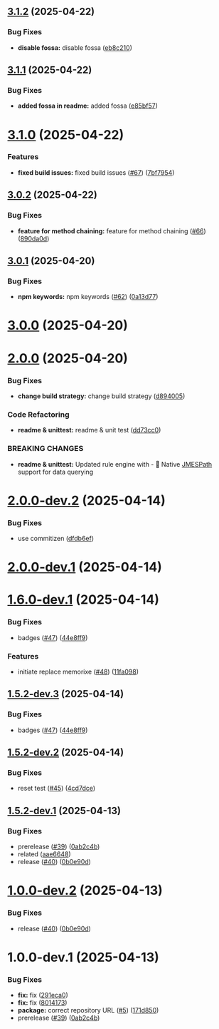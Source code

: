 ## [3.1.2](https://github.com/Arunkumarcs/rule-engine/compare/v3.1.1...v3.1.2) (2025-04-22)


### Bug Fixes

* **disable fossa:** disable fossa ([eb8c210](https://github.com/Arunkumarcs/rule-engine/commit/eb8c2100a2c561f964516f7d986c6cd3edde0c05))

## [3.1.1](https://github.com/Arunkumarcs/rule-engine/compare/v3.1.0...v3.1.1) (2025-04-22)


### Bug Fixes

* **added fossa in readme:** added fossa ([e85bf57](https://github.com/Arunkumarcs/rule-engine/commit/e85bf57b23bd6d2e5b53ad951c1ac3d3caa743a9))

# [3.1.0](https://github.com/Arunkumarcs/rule-engine/compare/v3.0.2...v3.1.0) (2025-04-22)


### Features

* **fixed build issues:** fixed build issues ([#67](https://github.com/Arunkumarcs/rule-engine/issues/67)) ([7bf7954](https://github.com/Arunkumarcs/rule-engine/commit/7bf79540c0b41fda3c6f8c4838297fb905f6a5f6))

## [3.0.2](https://github.com/Arunkumarcs/rule-engine/compare/v3.0.1...v3.0.2) (2025-04-22)


### Bug Fixes

* **feature for method chaining:** feature for method chaining ([#66](https://github.com/Arunkumarcs/rule-engine/issues/66)) ([890da0d](https://github.com/Arunkumarcs/rule-engine/commit/890da0d3c686f2284f5e1d51e5ec55fbb238f4ae))

## [3.0.1](https://github.com/Arunkumarcs/rule-engine/compare/v3.0.0...v3.0.1) (2025-04-20)


### Bug Fixes

* **npm keywords:** npm keywords ([#62](https://github.com/Arunkumarcs/rule-engine/issues/62)) ([0a13d77](https://github.com/Arunkumarcs/rule-engine/commit/0a13d774c212a15287eced41fb9b76e7218684f0))

# [3.0.0](https://github.com/Arunkumarcs/rule-engine/compare/v2.0.0...v3.0.0) (2025-04-20)

# [2.0.0](https://github.com/Arunkumarcs/rule-engine/compare/v1.5.1...v2.0.0) (2025-04-20)


### Bug Fixes

* **change build strategy:** change build strategy ([d894005](https://github.com/Arunkumarcs/rule-engine/commit/d894005c9824c1421610eba2e648398801c8d7a8))


### Code Refactoring

* **readme & unittest:** readme & unit test ([dd73cc0](https://github.com/Arunkumarcs/rule-engine/commit/dd73cc0bf709e73ea21b003ce50fa466e00c72fb))


### BREAKING CHANGES

* **readme & unittest:** Updated rule engine with - 🔎 Native [JMESPath](https://jmespath.org/)  support for
data querying

# [2.0.0-dev.2](https://github.com/Arunkumarcs/rule-engine/compare/v2.0.0-dev.1...v2.0.0-dev.2) (2025-04-14)


### Bug Fixes

* use commitizen ([dfdb6ef](https://github.com/Arunkumarcs/rule-engine/commit/dfdb6ef1fdb9fbd4217b9c05bb554bb20a2e974f))

# [2.0.0-dev.1](https://github.com/Arunkumarcs/rule-engine/compare/v1.6.0-dev.1...v2.0.0-dev.1) (2025-04-14)

# [1.6.0-dev.1](https://github.com/Arunkumarcs/rule-engine/compare/v1.5.2-dev.2...v1.6.0-dev.1) (2025-04-14)


### Bug Fixes

* badges ([#47](https://github.com/Arunkumarcs/rule-engine/issues/47)) ([44e8ff9](https://github.com/Arunkumarcs/rule-engine/commit/44e8ff9fa626f0d3654a07ade9f0a671c1b96a8b))


### Features

* initiate replace memorixe ([#48](https://github.com/Arunkumarcs/rule-engine/issues/48)) ([11fa098](https://github.com/Arunkumarcs/rule-engine/commit/11fa098b9b4219d497e2092101549cffc8214043))

## [1.5.2-dev.3](https://github.com/Arunkumarcs/rule-engine/compare/v1.5.2-dev.2...v1.5.2-dev.3) (2025-04-14)


### Bug Fixes

* badges ([#47](https://github.com/Arunkumarcs/rule-engine/issues/47)) ([44e8ff9](https://github.com/Arunkumarcs/rule-engine/commit/44e8ff9fa626f0d3654a07ade9f0a671c1b96a8b))

## [1.5.2-dev.2](https://github.com/Arunkumarcs/rule-engine/compare/v1.5.2-dev.1...v1.5.2-dev.2) (2025-04-14)


### Bug Fixes

* reset test ([#45](https://github.com/Arunkumarcs/rule-engine/issues/45)) ([4cd7dce](https://github.com/Arunkumarcs/rule-engine/commit/4cd7dce7a1d40b42a72d223d01859495cb0e48e3))

## [1.5.2-dev.1](https://github.com/Arunkumarcs/rule-engine/compare/v1.5.1...v1.5.2-dev.1) (2025-04-13)


### Bug Fixes

* prerelease ([#39](https://github.com/Arunkumarcs/rule-engine/issues/39)) ([0ab2c4b](https://github.com/Arunkumarcs/rule-engine/commit/0ab2c4bab4cddaea488ef7d200124604acc3d0a6))
* related ([aae6648](https://github.com/Arunkumarcs/rule-engine/commit/aae6648e8e5f801d9ecdc4b384c9daee161de137))
* release ([#40](https://github.com/Arunkumarcs/rule-engine/issues/40)) ([0b0e90d](https://github.com/Arunkumarcs/rule-engine/commit/0b0e90d9c0d245cf8078f8e55d36f9869b6dd094))

# [1.0.0-dev.2](https://github.com/Arunkumarcs/rule-engine/compare/v1.0.0-dev.1...v1.0.0-dev.2) (2025-04-13)


### Bug Fixes

* release ([#40](https://github.com/Arunkumarcs/rule-engine/issues/40)) ([0b0e90d](https://github.com/Arunkumarcs/rule-engine/commit/0b0e90d9c0d245cf8078f8e55d36f9869b6dd094))

# 1.0.0-dev.1 (2025-04-13)


### Bug Fixes

* **fix:** fix ([291eca0](https://github.com/Arunkumarcs/rule-engine/commit/291eca04389e487b1112172bdde6033889ef4acc))
* **fix:** fix ([8014173](https://github.com/Arunkumarcs/rule-engine/commit/8014173f8c460eac66fe3835f8ea6eca62e91b4b))
* **package:** correct repository URL ([#5](https://github.com/Arunkumarcs/rule-engine/issues/5)) ([171d850](https://github.com/Arunkumarcs/rule-engine/commit/171d85048b4355208bbd61337c212f17f7c2f416))
* prerelease ([#39](https://github.com/Arunkumarcs/rule-engine/issues/39)) ([0ab2c4b](https://github.com/Arunkumarcs/rule-engine/commit/0ab2c4bab4cddaea488ef7d200124604acc3d0a6))
